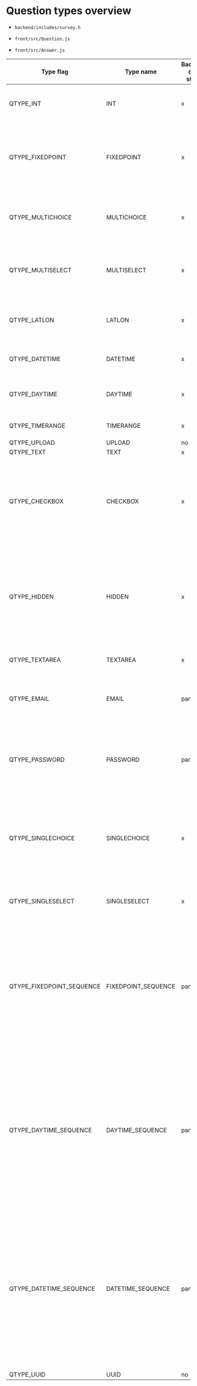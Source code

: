 # Question types overview

* `backend/includes/survey.h`

* `front/src/Question.js`
* `front/src/Answer.js`

|  Type flag                    | Type name             | Backend dev state     | Frontend dev state    | Answer fields                 | Unit          | description |
| ---                           | ---                   | ---                   | ---                   | ---                           | ---           | ---         |
| QTYPE_INT                     | INT                   | x                     | x                     | `value`                       | set by client | Answer is an integer, bounded by min_value and max_value. |
| QTYPE_FIXEDPOINT              | FIXEDPOINT            | x                     | x                     | `value`                       | -             | Answer is a fixed point value encoded as a 64-bit integer and with decimal_places places after the decimal. |
| QTYPE_MULTICHOICE             | MULTICHOICE           | x                     | x                     | `text`                        | -             | Answer is a single choice or comma separated list choices, out of `question->choices`. |
| QTYPE_MULTISELECT             | MULTISELECT           | x                     | x                     | `text`                        | -             | Answer is a single choice or comma separated list of choices, out of `question->choices`. |
| QTYPE_LATLON                  | LATLON                | x                     | x                     | `lat`, `lon`                  | degrees       | Answer is a pair geographic coordinates ([-90 +90] & [-180 +180]). |
| QTYPE_DATETIME                | DATETIME              | x                     | no                    | `time_begin`                  | seconds       | Answer is a UNIX *date time* timestamp (+-). |
| QTYPE_DAYTIME                 | DAYTIME               | x                     | x                     | `time_begin`                  | seconds       | Answer is a *day time* value for a generic day in seconds since midnight. |
| QTYPE_TIMERANGE               | TIMERANGE             | x                     | x                     | `time_begin`, `time_end`      | seconds       | Answer is a generic time period. |
| QTYPE_UPLOAD                  | UPLOAD                | no                    | -                     | -                             | -             | |
| QTYPE_TEXT                    | TEXT                  | x                     | x                     | `text`                        | -             | Answer is text. |
| QTYPE_CHECKBOX                | CHECKBOX              | x                     | x                     | `text`                        | -             | Answer is a single choice, one of `question->choices`. Requires two defined choices in the following order: [OFF-value, ON-value]. |
| QTYPE_HIDDEN                  | HIDDEN                | x                     | x                     | `text`                        | -             | Answer is `question->default_value` or a text value set by the client. Instruction for instructional text (`question->description`), displayed as text/markup without input field. |
| QTYPE_TEXTAREA                | TEXTAREA              | x                     | x                     | `text`                        | -             | Answer is text. Instruction for textarea. |
| QTYPE_EMAIL                   | EMAIL                 | partial               | x                     | `text`                        | -             | Answer is text. Instruction for email address. Currently, it is up to the client to validate the input. |
| QTYPE_PASSWORD                | PASSWORD              | partial               | x                     | `text`                        | -             | Answer is text. Instruction for a password field (masked field). Currently, it is up to the client to validate the input. |
| QTYPE_SINGLECHOICE            | SINGLECHOICE          | x                     | x                     | `text`                        | -             | Answer is a single choice, one of `question->choices`. Requires two defined choices in the following order: [OFF-value, ON-value]. |
| QTYPE_SINGLESELECT            | SINGLESELECT          | x                     | x                     | `text`                        | -             | Answer is a single choice, one of `question->choices`. |
| QTYPE_FIXEDPOINT_SEQUENCE     | FIXEDPOINT_SEQUENCE   | partial               | no                    | `text` (temp)                 | set by client | Answer is a comma separated list of float values. The values must be an ascending sequence mapped to `question->choices`, which are acting as text labels. Currently, it is up to the client to validate the input. |
| QTYPE_DAYTIME_SEQUENCE        | DAYTIME_SEQUENCE      | partial               | x                     | `text` (temp)                 | seconds       | Answer is a comma separated list of *day time* values (generic day in seconds since midnight). The values must be an ascending sequence mapped to `question->choices`, which are acting as text labels. Currently, it is up to the client to validate the input. |
| QTYPE_DATETIME_SEQUENCE       | DATETIME_SEQUENCE     | partial               | no                    | `text` (temp)                 | seconds       | Answer is a comma separated list of  UNIX *date time* timestamp values (+-, generic day in seconds since midnight). The values must be an ascending sequence mapped to `question->choices`, which are acting as text labels. Currently, it is up to the client to validate the input. |
| QTYPE_UUID                    | UUID                  | no |                  | no                    | `text`                        | -             | Answer is a valid RFC 4122 (variant 2?) UUID |
